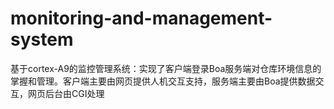 # monitoring-and-management-system
基于cortex-A9的监控管理系统：实现了客户端登录Boa服务端对仓库环境信息的掌握和管理。客户端主要由网页提供人机交互支持，服务端主要由Boa提供数据交互，网页后台由CGI处理
